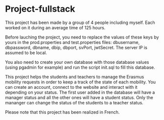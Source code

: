 # Project-fullstack

This project has been made by a group of 4 people including myself. Each worked on it during an average time of 125 hours.

Before lauching the project, you need to replace the values of these keys by yours in the prod.properties and test.properties files: dbusername, dbpassword, dbname, dbip, dbport, svPort, jwtSecret. The server IP is assumed to be local.
 
You also need to create your own database with those database values (using pgadmin for example) and run the script init.sql to fill this database.

This project helps the students and teachers to manage the Erasmus mobility requests in order to keep a track of the state of each mobility. You can create an account, connect to the website and interact with it depending on your status. The first user added in the database will have a manager status and all the other ones will have a student status. Only the mananger can change the status of the students to a teacher status.

Please note that this project has been realized in French.
